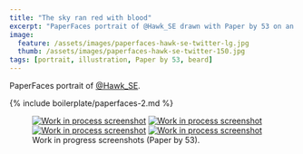 ```yaml
---
title: "The sky ran red with blood"
excerpt: "PaperFaces portrait of @Hawk_SE drawn with Paper by 53 on an iPad."
image: 
  feature: /assets/images/paperfaces-hawk-se-twitter-lg.jpg
  thumb: /assets/images/paperfaces-hawk-se-twitter-150.jpg
tags: [portrait, illustration, Paper by 53, beard]
---
```


PaperFaces portrait of <a href="http://twitter.com/Hawk_SE">@Hawk_SE</a>.

{% include boilerplate/paperfaces-2.md %}

<figure class="half">
	<a href="{{ site.url }}/assets/images/paperfaces-hawk-se-process-1-lg.jpg"><img src="{{ site.url }}/assets/images/paperfaces-hawk-se-process-1-600.jpg" alt="Work in process screenshot"></a>
	<a href="{{ site.url }}/assets/images/paperfaces-hawk-se-process-2-lg.jpg"><img src="{{ site.url }}/assets/images/paperfaces-hawk-se-process-2-600.jpg" alt="Work in process screenshot"></a>
	<a href="{{ site.url }}/assets/images/paperfaces-hawk-se-process-3-lg.jpg"><img src="{{ site.url }}/assets/images/paperfaces-hawk-se-process-3-600.jpg" alt="Work in process screenshot"></a>
	<a href="{{ site.url }}/assets/images/paperfaces-hawk-se-process-4-lg.jpg"><img src="{{ site.url }}/assets/images/paperfaces-hawk-se-process-4-600.jpg" alt="Work in process screenshot"></a>
	<figcaption>Work in progress screenshots (Paper by 53).</figcaption>
</figure>